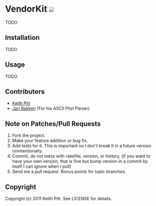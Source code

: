 # VendorKit <img src="https://travis-ci.org/keithpitt/VendorKit.png?branch=master" />

TODO

## Installation

TODO

## Usage

TODO

## Contributers

* [Keith Pitt](http://www.keithpitt.com)
* [Jari Bakken](https://github.com/jarib/plist/blob/master/lib/plist/ascii.rb) (For his ASCII Plist Parser)

## Note on Patches/Pull Requests

1. Fork the project.
2. Make your feature addition or bug fix.
3. Add tests for it. This is important so I don't break it in a future version unintentionally.
4. Commit, do not mess with rakefile, version, or history. (if you want to have your own version, that is fine but bump version in a commit by itself I can ignore when I pull)
5. Send me a pull request. Bonus points for topic branches.

## Copyright

Copyright (c) 2011 Keith Pitt. See LICENSE for details.
